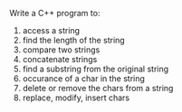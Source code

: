 Write a C++ program to:
1. access a string
2. find the length of the string
3. compare two strings
4. concatenate strings
5. find a substring from the original string
6. occurance of a char in the string
7. delete or remove the chars from a string
8. replace, modify, insert chars    